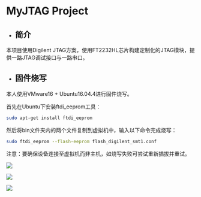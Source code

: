 # **MyJTAG Project**

- ## 简介

本项目使用Digilent JTAG方案，使用FT2232HL芯片构建定制化的JTAG模块，提供一路JTAG调试接口与一路串口。

- ## 固件烧写

本人使用VMware16 + Ubuntu16.04.4进行固件烧写。

首先在Ubuntu下安装ftdi_eeprom工具：

```bash
sudo apt-get install ftdi_eeprom
```

然后将bin文件夹内的两个文件复制到虚拟机中，输入以下命令完成烧写：

```bash
sudo ftdi_eeprom --flash-eeprom flash_digilent_smt1.conf
```

注意：要确保设备连接至虚拟机而非主机，如烧写失败可尝试重新插拔并重试。

![](E:\1.My_Tech_Studio\1.Project\MyJTAG\img\product1.jpg)

![](E:\1.My_Tech_Studio\1.Project\MyJTAG\img\product2.jpg)

![](E:\1.My_Tech_Studio\1.Project\MyJTAG\img\product3.jpg)